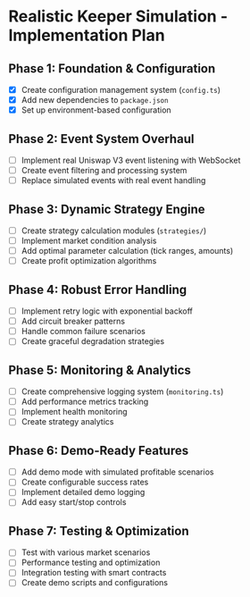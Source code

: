# Realistic Keeper Simulation - Implementation Plan

## Phase 1: Foundation & Configuration
- [x] Create configuration management system (`config.ts`)
- [x] Add new dependencies to `package.json`
- [x] Set up environment-based configuration

## Phase 2: Event System Overhaul
- [ ] Implement real Uniswap V3 event listening with WebSocket
- [ ] Create event filtering and processing system
- [ ] Replace simulated events with real event handling

## Phase 3: Dynamic Strategy Engine
- [ ] Create strategy calculation modules (`strategies/`)
- [ ] Implement market condition analysis
- [ ] Add optimal parameter calculation (tick ranges, amounts)
- [ ] Create profit optimization algorithms

## Phase 4: Robust Error Handling
- [ ] Implement retry logic with exponential backoff
- [ ] Add circuit breaker patterns
- [ ] Handle common failure scenarios
- [ ] Create graceful degradation strategies

## Phase 5: Monitoring & Analytics
- [ ] Create comprehensive logging system (`monitoring.ts`)
- [ ] Add performance metrics tracking
- [ ] Implement health monitoring
- [ ] Create strategy analytics

## Phase 6: Demo-Ready Features
- [ ] Add demo mode with simulated profitable scenarios
- [ ] Create configurable success rates
- [ ] Implement detailed demo logging
- [ ] Add easy start/stop controls

## Phase 7: Testing & Optimization
- [ ] Test with various market scenarios
- [ ] Performance testing and optimization
- [ ] Integration testing with smart contracts
- [ ] Create demo scripts and configurations
